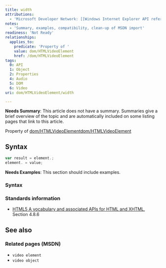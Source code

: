 ```yaml
---
title: width
attributions:
  - 'Microsoft Developer Network: [[Windows Internet Explorer API reference](http://msdn.microsoft.com/en-us/library/ie/hh828809%28v=vs.85%29.aspx) Article]'
notes:
  - 'Summary, examples, compatibility, clean-up of MSDN import'
readiness: 'Not Ready'
relationships:
  applies_to:
    predicate: 'Property of '
    value: dom/HTMLVideoElement
    href: /dom/HTMLVideoElement
tags:
  0: API
  1: Object
  2: Properties
  4: Audio
  5: DOM
  6: Video
uri: dom/HTMLVideoElement/width

---
```

**Needs Summary**: This article does not have a summary. Summaries give a brief overview of the topic and are automatically included on some listing pages that link to this article.

Property of [dom/HTMLVideoElement](/dom/HTMLVideoElement)[dom/HTMLVideoElement](/dom/HTMLVideoElement)

## Syntax

``` js
var result = element.;
element. = value;
```

**Needs Examples**: This section should include examples.

### Syntax

### Standards information

-   [HTML5 A vocabulary and associated APIs for HTML and XHTML](http://go.microsoft.com/fwlink/p/?linkid=221374), Section 4.8.6

## See also

### Related pages (MSDN)

-   `video element`
-   `video object`
